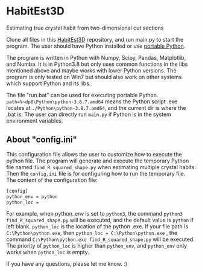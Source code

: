 # HabitEst3D
Estimating true crystal habit from two-dimensional cut sections

Clone all files in this [HabitEst3D](https://github.com/lj201112/HabitEst3D) repository, and run main.py to start the program. The user should have Python installed or use [portable Python](https://github.com/codrsquad/portable-python). 

The program is written in Python with Numpy, Scipy, Pandas, Matplotlib, and Numba. It is in Python3.8 but only uses common functions in the libs mentioned above and maybe works with lower Python versions. The program is only tested on Win7 but should also work on other systems which support Python and its libs. 

The file "run.bat" can be used for executing portable Python. `path=%~dp0\Python\python-3.8.7.amd64` means the Python script .exe locates at `./Python\python-3.8.7.amd64`, and the current dir is where the .bat is. The user can directly run `main.py` if Python is in the system environment variables.

## About "config.ini"

This configuration file allows the user to customize how to execute the python file. The program will generate and execute the temporary Python file named `find_R_squared_shape.py` when estimating multiple crystal habits. Then the `config.ini` file is for configuring how to run the temporary file. The content of the configuration file:

```bat
[config]  
python_env = python  
python_loc =  
```
For example, when python_env is set to `python3`, the command `python3 find_R_squared_shape.py` will be executed, and the default value is `python` if left blank. `python_loc` is the location of the python .exe. If your file path is `C:\Python\python.exe`, then `python_loc = C:\Python\python.exe` , the command `C:\Python\python.exe find_R_squared_shape.py` will be executed. The priority of `python_loc` is higher than `python_env`, and `python_env` only works when `python_loc` is empty.

If you have any questions, please let me know. :)

